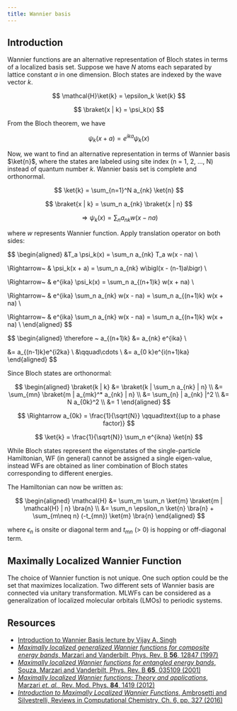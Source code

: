 ```yaml
---
title: Wannier basis
---
```


## Introduction

Wannier functions are an alternative representation of Bloch states in terms of
a localized basis set. Suppose we have $N$ atoms each separated by lattice
constant $a$ in one dimension. Bloch states are indexed by the wave vector $k$.

$$
\mathcal{H}\ket{k} = \epsilon_k \ket{k}
$$

$$
\braket{x | k} = \psi_k(x)
$$

From the Bloch theorem, we have

$$
\psi_k(x + a) = e^{ika}\psi_k(x)
$$

Now, we want to find an alternative representation in terms of Wannier basis
$\ket{n}$, where the states are labeled using site index (n = 1, 2, ..., N)
instead of quantum number $k$. Wannier basis set is complete and orthonormal.

$$
\ket{k} = \sum_{n=1}^N a_{nk} \ket{n}
$$

$$
\braket{x | k} = \sum_n a_{nk} \braket{x | n}
$$

$$
\Rightarrow \psi_k(x) = \sum_n a_{nk} w(x - na)
$$

where $w$ represents Wannier function. Apply translation operator on both sides:

$$
\begin{aligned}
&T_a \psi_k(x) = \sum_n a_{nk} T_a w(x - na) \\

\Rightarrow~ & \psi_k(x + a) = \sum_n a_{nk} w\bigl(x - (n-1)a\bigr) \\

\Rightarrow~ & e^{ika} \psi_k(x) = \sum_n a_{(n+1)k} w(x + na) \\

\Rightarrow~ & e^{ika} \sum_n a_{nk} w(x - na) = \sum_n a_{(n+1)k} w(x + na) \\

\Rightarrow~ & e^{ika} \sum_n a_{nk} w(x - na) = \sum_n a_{(n+1)k} w(x + na) \\
\end{aligned}
$$

$$
\begin{aligned}
\therefore ~ a_{(n+1)k} &= a_{nk} e^{ika} \\

&= a_{(n-1)k}e^{i2ka} \\
&\qquad\cdots \\
&= a_{0 k}e^{i(n+1)ka}
\end{aligned}
$$

Since Bloch states are orthonormal:

$$
\begin{aligned}
\braket{k | k} &= \braket{k | \sum_n a_{nk} | n} \\
&= \sum_{mn} \braket{m | a_{mk}^* a_{nk} | n} \\
&= \sum_{n} | a_{nk} |^2 \\
&= N a_{0k}^2 \\
&= 1
\end{aligned}
$$

$$
\Rightarrow a_{0k} = \frac{1}{\sqrt{N}} \qquad\text{(up to a phase factor)}
$$

$$
\ket{k} = \frac{1}{\sqrt{N}} \sum_n e^{ikna} \ket{n}
$$

While Bloch states represent the eigenstates of the single-particle Hamiltonian,
WF (in general) cannot be assigned a single eigen-value, instead WFs are
obtained as liner combination of Bloch states corresponding to different
energies.

The Hamiltonian can now be written as:

$$
\begin{aligned}
\mathcal{H} &= \sum_m \sum_n \ket{m} \braket{m | \mathcal{H} | n} \bra{n} \\
&= \sum_n \epsilon_n \ket{n} \bra{n} + \sum_{m\neq n} (-t_{mn}) \ket{m} \bra{n}
\end{aligned}
$$

where $\epsilon_n$ is onsite or diagonal term and $t_{mn}$ (> 0) is hopping or
off-diagonal term.

## Maximally Localized Wannier Function

The choice of Wannier function is not unique. One such option could be the set
that maximizes localization. Two different sets of Wannier basis are connected
via unitary transformation. MLWFs can be considered as a generalization of
localized molecular orbitals (LMOs) to periodic systems.

## Resources

- [Introduction to Wannier Basis lecture by Vijay A. Singh](https://youtu.be/_XWIwoE7Pc4)
- [*Maximally localized generalized Wannier functions for composite energy bands*, Marzari and Vanderbilt, Phys. Rev. B **56**, 12847 (1997)](https://doi.org/10.1103/PhysRevB.56.12847)
- [*Maximally localized Wannier functions for entangled energy bands*, Souza, Marzari and Vanderbilt, Phys. Rev. B **65**, 035109 (2001)](https://doi.org/10.1103/PhysRevB.65.035109)
- [*Maximally localized Wannier functions: Theory and applications*, Marzari *et. al.*, Rev. Mod. Phys. **84**, 1419 (2012)](https://doi.org/10.1103/RevModPhys.84.1419)
- [*Introduction to Maximally Localized Wannier Functions*, Ambrosetti and Silvestrelli, Reviews in Computational Chemistry, Ch. 6, pp. 327 (2016)](https://doi.org/10.1002/9781119148739.ch6)

